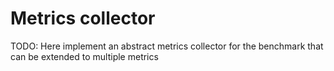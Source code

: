 # Metrics collector

TODO: Here implement an abstract metrics collector for the benchmark that can be extended to multiple metrics
